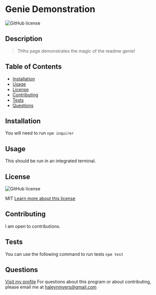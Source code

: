 
# Genie Demonstration

![GitHub license](https://img.shields.io/badge/license-MIT-blue.svg)

## Description
>THhs page demonstrates the magic of the readme genie!

## Table of Contents
* [Installation](#installation)
* [Usage](#usage)
* [License](#license)
* [Contributing](#contributing)
* [Tests](#tests)
* [Questions](#questions)

## Installation
You will need to run
`npm inquirer`

## Usage
This should be run in an integrated terminal.

## License
![GitHub license](https://img.shields.io/badge/license-MIT-blue.svg)

MIT
[Learn more about this license](https://opensource.guide/legal/#which-open-source-license-is-appropriate-for-my-project)

## Contributing
I am open to contributions.

## Tests
You can use the following command to run tests
`npm test`

## Questions
[Visit my profile](https://github.com/haleynmyers)
For questions about this program or about contributing, please email me at [haleynmyers@gmail.com](mailto:haleynmyers@gmail.com)

